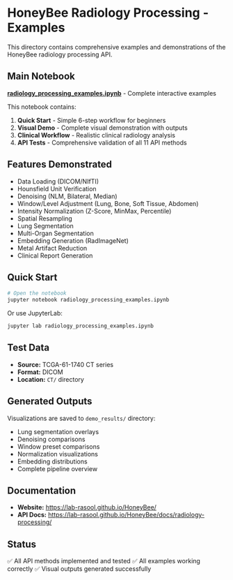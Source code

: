 # HoneyBee Radiology Processing - Examples

This directory contains comprehensive examples and demonstrations of the HoneyBee radiology processing API.

## Main Notebook

**[radiology_processing_examples.ipynb](radiology_processing_examples.ipynb)** - Complete interactive examples

This notebook contains:

1. **Quick Start** - Simple 6-step workflow for beginners
2. **Visual Demo** - Complete visual demonstration with outputs
3. **Clinical Workflow** - Realistic clinical radiology analysis
4. **API Tests** - Comprehensive validation of all 11 API methods

## Features Demonstrated

- Data Loading (DICOM/NIfTI)
- Hounsfield Unit Verification
- Denoising (NLM, Bilateral, Median)
- Window/Level Adjustment (Lung, Bone, Soft Tissue, Abdomen)
- Intensity Normalization (Z-Score, MinMax, Percentile)
- Spatial Resampling
- Lung Segmentation
- Multi-Organ Segmentation
- Embedding Generation (RadImageNet)
- Metal Artifact Reduction
- Clinical Report Generation

## Quick Start

```bash
# Open the notebook
jupyter notebook radiology_processing_examples.ipynb
```

Or use JupyterLab:
```bash
jupyter lab radiology_processing_examples.ipynb
```

## Test Data

- **Source:** TCGA-61-1740 CT series
- **Format:** DICOM
- **Location:** `CT/` directory

## Generated Outputs

Visualizations are saved to `demo_results/` directory:
- Lung segmentation overlays
- Denoising comparisons
- Window preset comparisons
- Normalization visualizations
- Embedding distributions
- Complete pipeline overview

## Documentation

- **Website:** https://lab-rasool.github.io/HoneyBee/
- **API Docs:** https://lab-rasool.github.io/HoneyBee/docs/radiology-processing/

## Status

✅ All API methods implemented and tested
✅ All examples working correctly
✅ Visual outputs generated successfully
